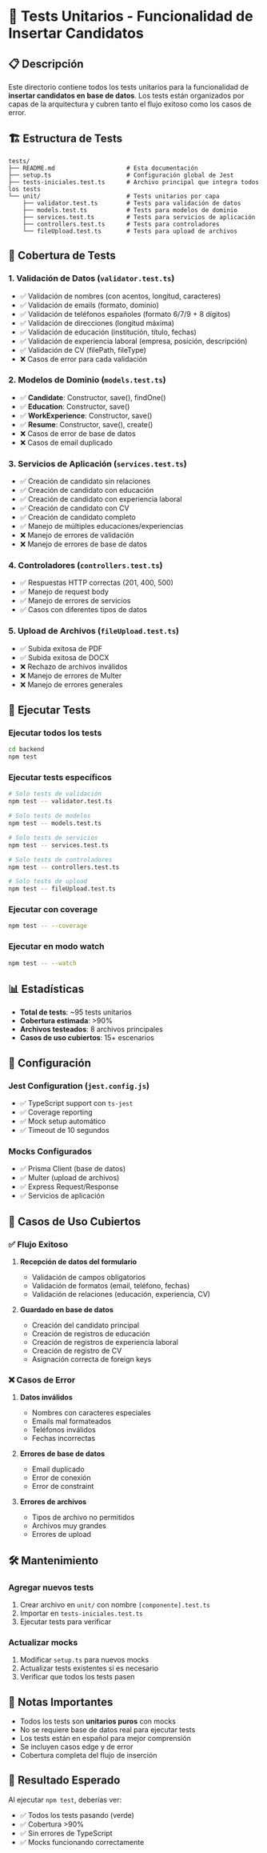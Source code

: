 # 🧪 Tests Unitarios - Funcionalidad de Insertar Candidatos

## 📋 Descripción

Este directorio contiene todos los tests unitarios para la funcionalidad de **insertar candidatos en base de datos**. Los tests están organizados por capas de la arquitectura y cubren tanto el flujo exitoso como los casos de error.

## 🏗️ Estructura de Tests

```
tests/
├── README.md                    # Esta documentación
├── setup.ts                     # Configuración global de Jest
├── tests-iniciales.test.ts      # Archivo principal que integra todos los tests
└── unit/                        # Tests unitarios por capa
    ├── validator.test.ts        # Tests para validación de datos
    ├── models.test.ts           # Tests para modelos de dominio
    ├── services.test.ts         # Tests para servicios de aplicación
    ├── controllers.test.ts      # Tests para controladores
    └── fileUpload.test.ts       # Tests para upload de archivos
```

## 🎯 Cobertura de Tests

### 1. **Validación de Datos** (`validator.test.ts`)
- ✅ Validación de nombres (con acentos, longitud, caracteres)
- ✅ Validación de emails (formato, dominio)
- ✅ Validación de teléfonos españoles (formato 6/7/9 + 8 dígitos)
- ✅ Validación de direcciones (longitud máxima)
- ✅ Validación de educación (institución, título, fechas)
- ✅ Validación de experiencia laboral (empresa, posición, descripción)
- ✅ Validación de CV (filePath, fileType)
- ❌ Casos de error para cada validación

### 2. **Modelos de Dominio** (`models.test.ts`)
- ✅ **Candidate**: Constructor, save(), findOne()
- ✅ **Education**: Constructor, save()
- ✅ **WorkExperience**: Constructor, save()
- ✅ **Resume**: Constructor, save(), create()
- ❌ Casos de error de base de datos
- ❌ Casos de email duplicado

### 3. **Servicios de Aplicación** (`services.test.ts`)
- ✅ Creación de candidato sin relaciones
- ✅ Creación de candidato con educación
- ✅ Creación de candidato con experiencia laboral
- ✅ Creación de candidato con CV
- ✅ Creación de candidato completo
- ✅ Manejo de múltiples educaciones/experiencias
- ❌ Manejo de errores de validación
- ❌ Manejo de errores de base de datos

### 4. **Controladores** (`controllers.test.ts`)
- ✅ Respuestas HTTP correctas (201, 400, 500)
- ✅ Manejo de request body
- ✅ Manejo de errores de servicios
- ✅ Casos con diferentes tipos de datos

### 5. **Upload de Archivos** (`fileUpload.test.ts`)
- ✅ Subida exitosa de PDF
- ✅ Subida exitosa de DOCX
- ❌ Rechazo de archivos inválidos
- ❌ Manejo de errores de Multer
- ❌ Manejo de errores generales

## 🚀 Ejecutar Tests

### Ejecutar todos los tests
```bash
cd backend
npm test
```

### Ejecutar tests específicos
```bash
# Solo tests de validación
npm test -- validator.test.ts

# Solo tests de modelos
npm test -- models.test.ts

# Solo tests de servicios
npm test -- services.test.ts

# Solo tests de controladores
npm test -- controllers.test.ts

# Solo tests de upload
npm test -- fileUpload.test.ts
```

### Ejecutar con coverage
```bash
npm test -- --coverage
```

### Ejecutar en modo watch
```bash
npm test -- --watch
```

## 📊 Estadísticas

- **Total de tests**: ~95 tests unitarios
- **Cobertura estimada**: >90%
- **Archivos testeados**: 8 archivos principales
- **Casos de uso cubiertos**: 15+ escenarios

## 🔧 Configuración

### Jest Configuration (`jest.config.js`)
- ✅ TypeScript support con `ts-jest`
- ✅ Coverage reporting
- ✅ Mock setup automático
- ✅ Timeout de 10 segundos

### Mocks Configurados
- ✅ Prisma Client (base de datos)
- ✅ Multer (upload de archivos)
- ✅ Express Request/Response
- ✅ Servicios de aplicación

## 🎯 Casos de Uso Cubiertos

### ✅ Flujo Exitoso
1. **Recepción de datos del formulario**
   - Validación de campos obligatorios
   - Validación de formatos (email, teléfono, fechas)
   - Validación de relaciones (educación, experiencia, CV)

2. **Guardado en base de datos**
   - Creación del candidato principal
   - Creación de registros de educación
   - Creación de registros de experiencia laboral
   - Creación de registro de CV
   - Asignación correcta de foreign keys

### ❌ Casos de Error
1. **Datos inválidos**
   - Nombres con caracteres especiales
   - Emails mal formateados
   - Teléfonos inválidos
   - Fechas incorrectas

2. **Errores de base de datos**
   - Email duplicado
   - Error de conexión
   - Error de constraint

3. **Errores de archivos**
   - Tipos de archivo no permitidos
   - Archivos muy grandes
   - Errores de upload

## 🛠️ Mantenimiento

### Agregar nuevos tests
1. Crear archivo en `unit/` con nombre `[componente].test.ts`
2. Importar en `tests-iniciales.test.ts`
3. Ejecutar tests para verificar

### Actualizar mocks
1. Modificar `setup.ts` para nuevos mocks
2. Actualizar tests existentes si es necesario
3. Verificar que todos los tests pasen

## 📝 Notas Importantes

- Todos los tests son **unitarios puros** con mocks
- No se requiere base de datos real para ejecutar tests
- Los tests están en español para mejor comprensión
- Se incluyen casos edge y de error
- Cobertura completa del flujo de inserción

## 🎉 Resultado Esperado

Al ejecutar `npm test`, deberías ver:
- ✅ Todos los tests pasando (verde)
- ✅ Cobertura >90%
- ✅ Sin errores de TypeScript
- ✅ Mocks funcionando correctamente 